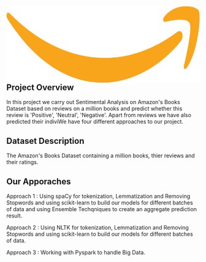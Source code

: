 
<p>
     
<img src="web_logo.png"
     img align="left"
     img width="800" img height="200"
     alt="Markdown Monster icon"
      />
</p>

## Project Overview 
In this project we carry out Sentimental Analysis on Amazon's Books Dataset based on reviews on a million books and predict whether this review is 'Positive', 'Neutral', 'Negative'. Apart from reviews we have also predicted their indiviWe have four different approaches to our project.


## Dataset Description 
The Amazon's Books Dataset containing a million books, thier reviews and their ratings.


## Our Apporaches 
Approach 1 : Using spaCy for tokenization, Lemmatization and Removing Stopwords and using scikit-learn to build our models for different batches of data and using Ensemble Techqniques to create an aggregate prediction result.

Approach 2 : Using NLTK for tokenization, Lemmatization and Removing Stopwords and using scikit-learn to build our models for different batches of data.

Approach 3 :  Working with Pyspark to handle Big Data.

